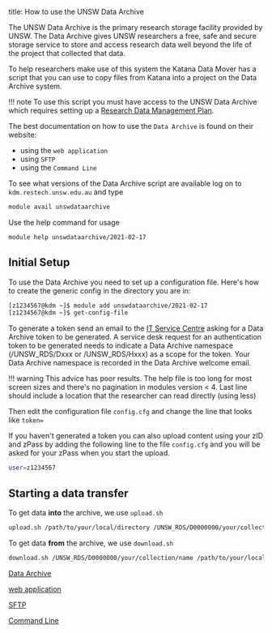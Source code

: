 title: How to use the UNSW Data Archive

The UNSW Data Archive is the primary research storage facility provided by UNSW. The Data Archive gives UNSW researchers a free, safe and secure storage service to store and access research data well beyond the life of the project that collected that data.

To help researchers make use of this system the Katana Data Mover has a script that you can use to copy files from Katana into a project on the Data Archive system.

!!! note
    To use this script you must have access to the UNSW Data Archive which requires setting up a [Research Data Management Plan](https://research.unsw.edu.au/research-data-management-unsw).

The best documentation on how to use the `Data Archive` is found on their website:

- using the `web application`
- using `SFTP`
- using the `Command Line`


To see what versions of the Data Archive script are available log on to `kdm.restech.unsw.edu.au` and type

``` bash
module avail unswdataarchive
```

Use the help command for usage

``` bash
module help unswdataarchive/2021-02-17
```

## Initial Setup

To use the Data Archive you need to set up a configuration file. Here's how to create the generic config in the directory you are in:

``` bash
[z1234567@kdm ~]$ module add unswdataarchive/2021-02-17
[z1234567@kdm ~]$ get-config-file
```

To generate a token send an email to the [IT Service Centre](mailto:ITServiceCentre@unsw.edu.au) asking for a Data Archive token to be generated. A service desk request for an authentication token to be generated needs to indicate a Data Archive namespace (/UNSW_RDS/Dxxx or /UNSW_RDS/Hxxx) as a scope for the token. Your Data Archive namespace is recorded in the Data Archive welcome email.

!!! warning
    This advice has poor results. The help file is too long for most screen sizes and there's no pagination in modules version < 4. Last line should include a location that the researcher can read directly (using less)

Then edit the configuration file `config.cfg` and change the line that looks like `token=`

If you haven't generated a token you can also upload content using your zID and zPass by adding the following line to the file `config.cfg` and you will be asked for your zPass when you start the upload.

``` bash
user=z1234567
```

## Starting a data transfer

To get data **into** the archive, we use `upload.sh`

``` bash
upload.sh /path/to/your/local/directory /UNSW_RDS/D0000000/your/collection/name
```

To get data **from** the archive, we use `download.sh`

``` bash
download.sh /UNSW_RDS/D0000000/your/collection/name /path/to/your/local/directory
```

[Data Archive](http://www.dataarchive.unsw.edu.au/)

[web application](http://www.dataarchive.unsw.edu.au/help/web-application-guide)

[SFTP](http://www.dataarchive.unsw.edu.au/help/sftp-client-guide)

[Command Line](http://www.dataarchive.unsw.edu.au/help/command-line-script-guide)
